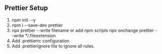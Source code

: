 ## Prettier Setup

1. npm init --y
2. npm i --save-dev prettier
3. npx prettier --write filename or add npm scripts npx onchange prettier --write */.fileextension
4. Add .prettierrc configuration
5. Add .prettierignore file to ignore all rules.
